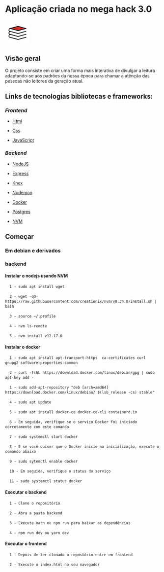 <div>

<h1>Aplicação criada no mega hack 3.0</h1> 

![Livro](./assets/livro.svg)

## Visão geral

<p>
  O projeto consiste em criar uma forma mais interativa de divulgar a leitura
  adaptando-se aos padrões da nossa época para chamar a atênção das pessoas não leitores
  da geração atual.
</p>

## Links de tecnologias bibliotecas e frameworks:

### **_Frontend_**

- [Html](https://developer.mozilla.org/en-US/docs/Web/HTML)

- [Css](https://www.hostinger.com.br/tutoriais/o-que-e-css-guia-basico-de-css/)

- [JavaScript](https://developer.mozilla.org/en-US/docs/Web/JavaScript)

### **_Backend_**

- [NodeJS](https://nodejs.org/en/)

- [Express](https://expressjs.com/)

- [Knex](http://knexjs.org/)

- [Nodemon](https://www.npmjs.com/package/nodemon)

- [Docker](https://www.docker.com/)

- [Postgres](https://www.postgresql.org/)

- [NVM](https://www.hostinger.com.br/tutoriais/instalar-node-js-ubuntu/)

## Começar

### Em debian e derivados

### backend

#### Instalar o nodejs usando NVM

      1 - sudo apt install wget
      
      2 - wget -qO- https://raw.githubusercontent.com/creationix/nvm/v0.34.0/install.sh | bash
      
      3 - source ~/.profile
      
      4 - nvm ls-remote
      
      5 - nvm install v12.17.O

#### Instalar o docker

      1 - sudo apt install apt-transport-https  ca-certificates curl gnupg2 software-properties-common

      2 - curl -fsSL https://download.docker.com/linux/debian/gpg | sudo apt-key add -
      
      1 - sudo add-apt-repository "deb [arch=amd64] https://download.docker.com/linux/debian/ $(lsb_release -cs) stable"
      
      4 - sudo apt update
      
      5 - sudo apt install docker-ce docker-ce-cli containerd.io
      
      6 - Em seguida, verifique se o serviço Docker foi iniciado corretamente com este comando
      
      7 - sudo systemctl start docker
      
      8 - E se você quiser que o Docker inicie na inicialização, execute o comando abaixo
      
      9 - sudo sytemctl enable docker
      
      10 - Em seguida, verifique o status do serviço
      
      11 - sudo systemctl status docker

#### Executar o backend  

      1 - Clone o repositório

      2 - Abra a pasta backend
      
      3 - Execute yarn ou npm run para baixar as dependências 
      
      4 - npm run dev ou yarn dev

#### Executar o frontend

      1 - Depois de ter clonado o repostório entre em frontend 
      
      2 - Execute o index.html no seu navegador
  